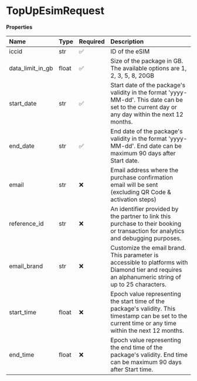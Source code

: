 # TopUpEsimRequest

**Properties**

| Name             | Type  | Required | Description                                                                                                                                             |
| :--------------- | :---- | :------- | :------------------------------------------------------------------------------------------------------------------------------------------------------ |
| iccid            | str   | ✅       | ID of the eSIM                                                                                                                                          |
| data_limit_in_gb | float | ✅       | Size of the package in GB. The available options are 1, 2, 3, 5, 8, 20GB                                                                                |
| start_date       | str   | ✅       | Start date of the package's validity in the format 'yyyy-MM-dd'. This date can be set to the current day or any day within the next 12 months.          |
| end_date         | str   | ✅       | End date of the package's validity in the format 'yyyy-MM-dd'. End date can be maximum 90 days after Start date.                                        |
| email            | str   | ❌       | Email address where the purchase confirmation email will be sent (excluding QR Code & activation steps)                                                 |
| reference_id     | str   | ❌       | An identifier provided by the partner to link this purchase to their booking or transaction for analytics and debugging purposes.                       |
| email_brand      | str   | ❌       | Customize the email brand. This parameter is accessible to platforms with Diamond tier and requires an alphanumeric string of up to 25 characters.      |
| start_time       | float | ❌       | Epoch value representing the start time of the package's validity. This timestamp can be set to the current time or any time within the next 12 months. |
| end_time         | float | ❌       | Epoch value representing the end time of the package's validity. End time can be maximum 90 days after Start time.                                      |
